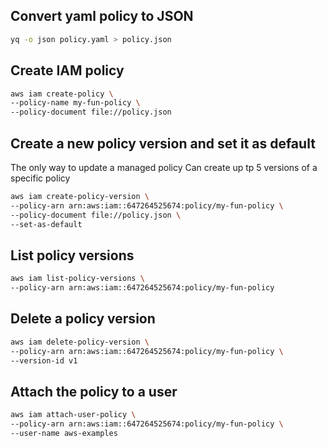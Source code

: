 ## Convert yaml policy to JSON

```sh
yq -o json policy.yaml > policy.json
```

## Create IAM policy

```sh
aws iam create-policy \
--policy-name my-fun-policy \
--policy-document file://policy.json
```

## Create a new policy version and set it as default

The only way to update a managed policy
Can create up tp 5 versions of a specific policy

```sh
aws iam create-policy-version \
--policy-arn arn:aws:iam::647264525674:policy/my-fun-policy \
--policy-document file://policy.json \
--set-as-default
```

## List policy versions

```sh
aws iam list-policy-versions \
--policy-arn arn:aws:iam::647264525674:policy/my-fun-policy
```

## Delete a policy version

```sh
aws iam delete-policy-version \
--policy-arn arn:aws:iam::647264525674:policy/my-fun-policy \
--version-id v1
```

## Attach the policy to a user

```sh
aws iam attach-user-policy \
--policy-arn arn:aws:iam::647264525674:policy/my-fun-policy \
--user-name aws-examples
```